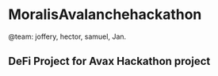 # MoralisAvalanchehackathon

@team: joffery, hector, samuel, Jan.

## DeFi Project for Avax Hackathon project
